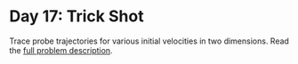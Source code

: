 # Day 17: Trick Shot

Trace probe trajectories for various initial velocities in two dimensions. Read the [full problem description](https://adventofcode.com/2021/day/17).
